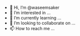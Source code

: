 - 👋 Hi, I’m @waseemsaker
- 👀 I’m interested in ...
- 🌱 I’m currently learning ...
- 💞️ I’m looking to collaborate on ...
- 📫 How to reach me ...

<!---
waseemsaker/waseemsaker is a ✨ special ✨ repository because its `README.md` (this file) appears on your GitHub profile.
You can click the Preview link to take a look at your changes.
--->
